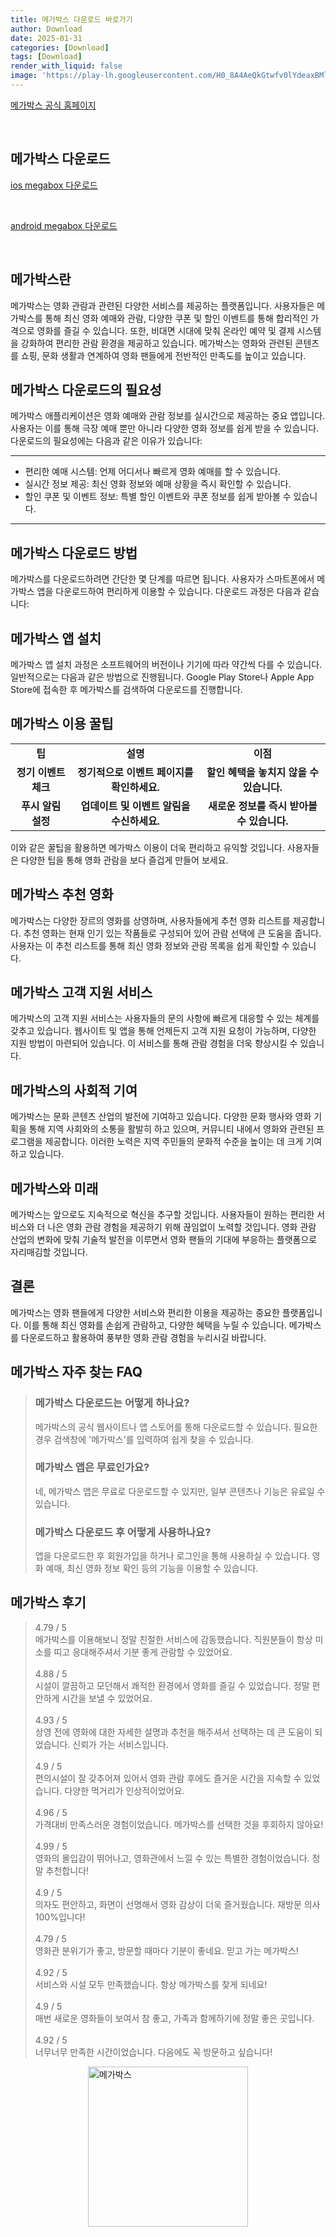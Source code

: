 ```yaml
---
title: 메가박스 다운로드 바로가기
author: Download
date: 2025-01-31
categories: [Download]
tags: [Download]
render_with_liquid: false
image: 'https://play-lh.googleusercontent.com/H0_8A4AeQkGtwfv0lYdeaxBMlGPR5ZfKQSG18zy8oOG5PXoS4YLNFcpBb1C-AwqcaHc=s256-rw'
---
```

<p><a class='click-button' title='메가박스' href='https://www.megabox.co.kr/' rel='nofollow'>메가박스 공식 홈페이지</a></p><br>
<h2 id='메가박스_다운로드'>메가박스 다운로드</h2>
<p><a class="click-button ios" title="megabox 다운로드" href="https://apps.apple.com/kr/app/megabox/id894443858" rel="nofollow">ios megabox 다운로드</a></p><br>
<p><a class="click-button android" title="megabox 다운로드" href="https://play.google.comhttps://play.google.com/store/apps/details?id=com.megabox.mop" rel="nofollow">android megabox 다운로드</a></p><br>


<h2 id='메가박스란'>메가박스란</h2>

<p>메가박스는 영화 관람과 관련된 다양한 서비스를 제공하는 플랫폼입니다. 사용자들은 메가박스를 통해 최신 영화 예매와 관람, 다양한 쿠폰 및 할인 이벤트를 통해 합리적인 가격으로 영화를 즐길 수 있습니다. 또한, 비대면 시대에 맞춰 온라인 예약 및 결제 시스템을 강화하여 편리한 관람 환경을 제공하고 있습니다. 메가박스는 영화와 관련된 콘텐츠를 쇼핑, 문화 생활과 연계하여 영화 팬들에게 전반적인 만족도를 높이고 있습니다.</p>

<h2 id='메가박스 다운로드의 필요성'>메가박스 다운로드의 필요성</h2>

<p>메가박스 애플리케이션은 영화 예매와 관람 정보를 실시간으로 제공하는 중요 앱입니다. 사용자는 이를 통해 극장 예매 뿐만 아니라 다양한 영화 정보를 쉽게 받을 수 있습니다. 다운로드의 필요성에는 다음과 같은 이유가 있습니다:</p>

<hr />

<ul>
    <li>편리한 예매 시스템: 언제 어디서나 빠르게 영화 예매를 할 수 있습니다.</li>
    <li>실시간 정보 제공: 최신 영화 정보와 예매 상황을 즉시 확인할 수 있습니다.</li>
    <li>할인 쿠폰 및 이벤트 정보: 특별 할인 이벤트와 쿠폰 정보를 쉽게 받아볼 수 있습니다.</li>
</ul>

<hr />

<h2 id='메가박스 다운로드 방법'>메가박스 다운로드 방법</h2>

<p>메가박스를 다운로드하려면 간단한 몇 단계를 따르면 됩니다. 사용자가 스마트폰에서 메가박스 앱을 다운로드하여 편리하게 이용할 수 있습니다. 다운로드 과정은 다음과 같습니다:</p>

<h2 id='메가박스 앱 설치'>메가박스 앱 설치</h2>

<p>메가박스 앱 설치 과정은 소프트웨어의 버전이나 기기에 따라 약간씩 다를 수 있습니다. 일반적으로는 다음과 같은 방법으로 진행됩니다. Google Play Store나 Apple App Store에 접속한 후 메가박스를 검색하여 다운로드를 진행합니다.</p>

<h2 id='메가박스 이용 꿀팁'>메가박스 이용 꿀팁</h2>

<table>
    <tr>
        <td style="text-align: center; height: 17px;"><b>팁</b></td>
        <td style="text-align: center; height: 17px;"><b>설명</b></td>
        <td style="text-align: center; height: 17px;"><b>이점</b></td>
    </tr>
    <tr>
        <td style="text-align: center; height: 17px;"><b>정기 이벤트 체크</b></td>
        <td style="text-align: center; height: 17px;"><b>정기적으로 이벤트 페이지를 확인하세요.</b></td>
        <td style="text-align: center; height: 17px;"><b>할인 혜택을 놓치지 않을 수 있습니다.</b></td>
    </tr>
    <tr>
        <td style="text-align: center; height: 17px;"><b>푸시 알림 설정</b></td>
        <td style="text-align: center; height: 17px;"><b>업데이트 및 이벤트 알림을 수신하세요.</b></td>
        <td style="text-align: center; height: 17px;"><b>새로운 정보를 즉시 받아볼 수 있습니다.</b></td>
    </tr>
</table>

<p>이와 같은 꿀팁을 활용하면 메가박스 이용이 더욱 편리하고 유익할 것입니다. 사용자들은 다양한 팁을 통해 영화 관람을 보다 즐겁게 만들어 보세요.</p>

<h2 id='메가박스 추천 영화'>메가박스 추천 영화</h2>

<p>메가박스는 다양한 장르의 영화를 상영하며, 사용자들에게 추천 영화 리스트를 제공합니다. 추천 영화는 현재 인기 있는 작품들로 구성되어 있어 관람 선택에 큰 도움을 줍니다. 사용자는 이 추천 리스트를 통해 최신 영화 정보와 관람 목록을 쉽게 확인할 수 있습니다.</p>

<h2 id='메가박스 고객 지원 서비스'>메가박스 고객 지원 서비스</h2>

<p>메가박스의 고객 지원 서비스는 사용자들의 문의 사항에 빠르게 대응할 수 있는 체계를 갖추고 있습니다. 웹사이트 및 앱을 통해 언제든지 고객 지원 요청이 가능하며, 다양한 지원 방법이 마련되어 있습니다. 이 서비스를 통해 관람 경험을 더욱 향상시킬 수 있습니다.</p>

<h2 id='메가박스의 사회적 기여'>메가박스의 사회적 기여</h2>

<p>메가박스는 문화 콘텐츠 산업의 발전에 기여하고 있습니다. 다양한 문화 행사와 영화 기획을 통해 지역 사회와의 소통을 활발히 하고 있으며, 커뮤니티 내에서 영화와 관련된 프로그램을 제공합니다. 이러한 노력은 지역 주민들의 문화적 수준을 높이는 데 크게 기여하고 있습니다.</p>

<h2 id='메가박스와 미래'>메가박스와 미래</h2>

<p>메가박스는 앞으로도 지속적으로 혁신을 추구할 것입니다. 사용자들이 원하는 편리한 서비스와 더 나은 영화 관람 경험을 제공하기 위해 끊임없이 노력할 것입니다. 영화 관람 산업의 변화에 맞춰 기술적 발전을 이루면서 영화 팬들의 기대에 부응하는 플랫폼으로 자리매김할 것입니다.</p>

<h2 id='결론'>결론</h2>

<p>메가박스는 영화 팬들에게 다양한 서비스와 편리한 이용을 제공하는 중요한 플랫폼입니다. 이를 통해 최신 영화를 손쉽게 관람하고, 다양한 혜택을 누릴 수 있습니다. 메가박스를 다운로드하고 활용하여 풍부한 영화 관람 경험을 누리시길 바랍니다.</p>


<h2 id='메가박스_자주_찾는_FAQ'>메가박스 자주 찾는 FAQ</h2>
<div itemscope="" itemtype="https://schema.org/FAQPage"> <blockquote> <div itemscope="" itemprop="mainEntity" itemtype="https://schema.org/Question"> <h3 itemprop="name">메가박스 다운로드는 어떻게 하나요?</h3> <div itemscope="" itemprop="acceptedAnswer" itemtype="https://schema.org/Answer"> <span itemprop="text"> <p>메가박스의 공식 웹사이트나 앱 스토어를 통해 다운로드할 수 있습니다. 필요한 경우 검색창에 '메가박스'를 입력하여 쉽게 찾을 수 있습니다.</p> </span> </div> </div> <div itemscope="" itemprop="mainEntity" itemtype="https://schema.org/Question"> <h3 itemprop="name">메가박스 앱은 무료인가요?</h3> <div itemscope="" itemprop="acceptedAnswer" itemtype="https://schema.org/Answer"> <span itemprop="text"> <p>네, 메가박스 앱은 무료로 다운로드할 수 있지만, 일부 콘텐츠나 기능은 유료일 수 있습니다.</p> </span> </div> </div> <div itemscope="" itemprop="mainEntity" itemtype="https://schema.org/Question"> <h3 itemprop="name">메가박스 다운로드 후 어떻게 사용하나요?</h3> <div itemscope="" itemprop="acceptedAnswer" itemtype="https://schema.org/Answer"> <span itemprop="text"> <p>앱을 다운로드한 후 회원가입을 하거나 로그인을 통해 사용하실 수 있습니다. 영화 예매, 최신 영화 정보 확인 등의 기능을 이용할 수 있습니다.</p> </span> </div> </div> </blockquote> </div>
<h2 id='메가박스_후기'>메가박스 후기</h2>
<div itemscope itemtype="https://schema.org/Product">
  <blockquote>
  <div itemprop="review" itemscope itemtype="https://schema.org/Review">
      <div itemprop="reviewRating" itemscope itemtype="https://schema.org/Rating"> <span itemprop="ratingValue">4.79</span> / <span itemprop="bestRating">5</span> </div>
      <span itemprop="reviewBody">메가박스를 이용해보니 정말 친절한 서비스에 감동했습니다. 직원분들이 항상 미소를 띠고 응대해주셔서 기분 좋게 관람할 수 있었어요.</span>
  </div>
  <br>
  <div itemprop="review" itemscope itemtype="https://schema.org/Review">
      <div itemprop="reviewRating" itemscope itemtype="https://schema.org/Rating"> <span itemprop="ratingValue">4.88</span> / <span itemprop="bestRating">5</span> </div>
      <span itemprop="reviewBody">시설이 깔끔하고 모던해서 쾌적한 환경에서 영화를 즐길 수 있었습니다. 정말 편안하게 시간을 보낼 수 있었어요.</span>
  </div>
  <br>
  <div itemprop="review" itemscope itemtype="https://schema.org/Review">
      <div itemprop="reviewRating" itemscope itemtype="https://schema.org/Rating"> <span itemprop="ratingValue">4.93</span> / <span itemprop="bestRating">5</span> </div>
      <span itemprop="reviewBody">상영 전에 영화에 대한 자세한 설명과 추천을 해주셔서 선택하는 데 큰 도움이 되었습니다. 신뢰가 가는 서비스입니다.</span>
  </div>
  <br>
  <div itemprop="review" itemscope itemtype="https://schema.org/Review">
      <div itemprop="reviewRating" itemscope itemtype="https://schema.org/Rating"> <span itemprop="ratingValue">4.9</span> / <span itemprop="bestRating">5</span> </div>
      <span itemprop="reviewBody">편의시설이 잘 갖추어져 있어서 영화 관람 후에도 즐거운 시간을 지속할 수 있었습니다. 다양한 먹거리가 인상적이었어요.</span>
  </div>
  <br>
  <div itemprop="review" itemscope itemtype="https://schema.org/Review">
      <div itemprop="reviewRating" itemscope itemtype="https://schema.org/Rating"> <span itemprop="ratingValue">4.96</span> / <span itemprop="bestRating">5</span> </div>
      <span itemprop="reviewBody">가격대비 만족스러운 경험이었습니다. 메가박스를 선택한 것을 후회하지 않아요!</span>
  </div>
  <br>
  <div itemprop="review" itemscope itemtype="https://schema.org/Review">
      <div itemprop="reviewRating" itemscope itemtype="https://schema.org/Rating"> <span itemprop="ratingValue">4.99</span> / <span itemprop="bestRating">5</span> </div>
      <span itemprop="reviewBody">영화의 몰입감이 뛰어나고, 영화관에서 느낄 수 있는 특별한 경험이었습니다. 정말 추천합니다!</span>
  </div>
  <br>
  <div itemprop="review" itemscope itemtype="https://schema.org/Review">
      <div itemprop="reviewRating" itemscope itemtype="https://schema.org/Rating"> <span itemprop="ratingValue">4.9</span> / <span itemprop="bestRating">5</span> </div>
      <span itemprop="reviewBody">의자도 편안하고, 화면이 선명해서 영화 감상이 더욱 즐거웠습니다. 재방문 의사 100%입니다!</span>
  </div>
  <br>
  <div itemprop="review" itemscope itemtype="https://schema.org/Review">
      <div itemprop="reviewRating" itemscope itemtype="https://schema.org/Rating"> <span itemprop="ratingValue">4.79</span> / <span itemprop="bestRating">5</span> </div>
      <span itemprop="reviewBody">영화관 분위기가 좋고, 방문할 때마다 기분이 좋네요. 믿고 가는 메가박스!</span>
  </div>
  <br>
  <div itemprop="review" itemscope itemtype="https://schema.org/Review">
      <div itemprop="reviewRating" itemscope itemtype="https://schema.org/Rating"> <span itemprop="ratingValue">4.92</span> / <span itemprop="bestRating">5</span> </div>
      <span itemprop="reviewBody">서비스와 시설 모두 만족했습니다. 항상 메가박스를 찾게 되네요!</span>
  </div>
  <br>
  <div itemprop="review" itemscope itemtype="https://schema.org/Review">
      <div itemprop="reviewRating" itemscope itemtype="https://schema.org/Rating"> <span itemprop="ratingValue">4.9</span> / <span itemprop="bestRating">5</span> </div>
      <span itemprop="reviewBody">매번 새로운 영화들이 보여서 참 좋고, 가족과 함께하기에 정말 좋은 곳입니다.</span>
  </div>
  <br>
  <div itemprop="review" itemscope itemtype="https://schema.org/Review">
      <div itemprop="reviewRating" itemscope itemtype="https://schema.org/Rating"> <span itemprop="ratingValue">4.92</span> / <span itemprop="bestRating">5</span> </div>
      <span itemprop="reviewBody">너무너무 만족한 시간이었습니다. 다음에도 꼭 방문하고 싶습니다!</span>
  </div>
  </blockquote>
</div>
<figure class="image" style="display: flex; justify-content: center; align-items: center; margin: 0;"><img src="https://play-lh.googleusercontent.com/H0_8A4AeQkGtwfv0lYdeaxBMlGPR5ZfKQSG18zy8oOG5PXoS4YLNFcpBb1C-AwqcaHc=s256-rw" alt="메가박스" width="256" height="256" style="max-width: 100%; height: auto;"></figure>